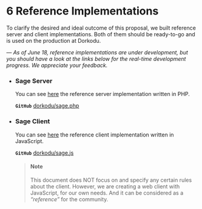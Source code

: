 # <a name="reference-implementations">6</a> Reference Implementations

To clarify the desired and ideal outcome of this proposal, we built reference server and client implementations. Both of them should be ready-to-go and is used on the production at Dorkodu.

*— As of June 18, reference implementations are under development, but you should have a look at the links below for the real-time development progress. We appreciate your feedback.*

- ### Sage Server

    You can see [here](https://github.com/dorkodu/sage.php) the reference server implementation written in PHP.

    **`GitHub`**  [dorkodu/sage.php](https://github.com/dorkodu/sage.php)

- ### Sage Client

    You can see [here](https://github.com/dorkodu/sage.js) the reference client implementation written in JavaScript.

    **`GitHub`**  [dorkodu/sage.js](https://github.com/dorkodu/sage.js)

    > #### Note
    >
    > This document does NOT focus on and specify any certain rules about the client. However, we are creating a web client with JavaScript, for our own needs. And it can be considered as a *“reference”* for the community.

